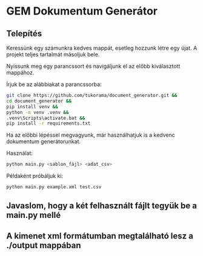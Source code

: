 # GEM Dokumentum Generátor

## Telepítés

Keressünk egy számunkra kedves mappát, esetleg hozzunk létre egy újat. A projekt teljes tartalmát másoljuk bele.

Nyissunk meg egy parancssort és navigáljunk el az előbb kiválasztott mappához. 

Írjuk be az alábbiakat a parancssorba:

```bash
git clone https://github.com/tukorama/document_generator.git &&
cd document_generator &&
pip install venv &&
python -m venv .venv &&
.venv\Scripts\activate.bat &&
pip install -r requirements.txt
```

Ha az előbbi lépéssel megvagyunk, már használhatjuk is a kedvenc dokumentum generátorunkat.

Használat:

```bash
python main.py <sablon_fájl> <adat_csv>
```

Példaként próbáljuk ki:

```bash
python main.py example.xml test.csv
```

## Javaslom, hogy a két felhasznált fájlt tegyük be a main.py mellé

## A kimenet xml formátumban megtalálható lesz a ./output mappában

